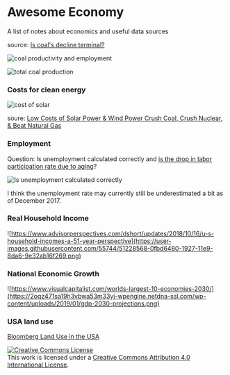 # Awesome Economy
A list of notes about economics and useful data sources

source: [Is coal's decline terminal?](http://ageconmt.com/coals-decline-terminal/)

![coal productivity and employment](http://s3.amazonaws.com/content.thirdway.org/publishing/images/files/000/002/666/Total_Coal_Employment_vs_Production_copy.jpg)

![total coal production](http://www.justfacts.com/images/energy/us_coal_production_consumption_exports-full.png)

### Costs for clean energy

![cost of solar](https://c1cleantechnicacom-wpengine.netdna-ssl.com/files/2016/12/low-costs-solar-wind-drop.png)

soure: [Low Costs of Solar Power & Wind Power Crush Coal, Crush Nuclear, & Beat Natural Gas](https://cleantechnica.com/2016/12/25/cost-of-solar-power-vs-cost-of-wind-power-coal-nuclear-natural-gas/)

### Employment

Question: Is unemployment calculated correctly and [is the drop in labor participation rate due to aging](https://piie.com/blogs/realtime-economic-issues-watch/aging-population-explains-most-not-all-decline-us-labor-force)?

![Is unemployment calculated correctly](https://piie.com/sites/default/files/styles/slimmed_natural/public/eppsteiner20170707-figure1.png?itok=5pNPFFrF)

I think the unemployment rate may currently still be underestimated a bit as of December 2017.

### Real Household Income

![https://www.advisorperspectives.com/dshort/updates/2018/10/16/u-s-household-incomes-a-51-year-perspective](https://user-images.githubusercontent.com/55744/51228568-0fbd6480-1927-11e9-8da6-9e32ab16f269.png)

### National Economic Growth

![https://www.visualcapitalist.com/worlds-largest-10-economies-2030/](https://2oqz471sa19h3vbwa53m33yj-wpengine.netdna-ssl.com/wp-content/uploads/2019/01/gdp-2030-projections.png)

### USA land use

[Bloomberg Land Use in the USA ](https://www.bloomberg.com/graphics/2018-us-land-use/?terminal=true)

<a rel="license" href="http://creativecommons.org/licenses/by/4.0/"><img alt="Creative Commons License" style="border-width:0" src="https://i.creativecommons.org/l/by/4.0/88x31.png" /></a><br />This work is licensed under a <a rel="license" href="http://creativecommons.org/licenses/by/4.0/">Creative Commons Attribution 4.0 International License</a>.
